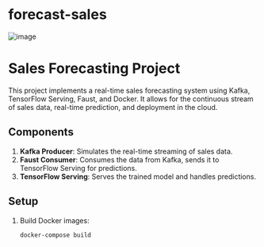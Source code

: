 # forecast-sales


![image](https://github.com/user-attachments/assets/c5a0a28d-ac48-4f89-91fd-149b8c6a9668)


# Sales Forecasting Project

This project implements a real-time sales forecasting system using Kafka, TensorFlow Serving, Faust, and Docker. It allows for the continuous stream of sales data, real-time prediction, and deployment in the cloud.

## Components

1. **Kafka Producer**: Simulates the real-time streaming of sales data.
2. **Faust Consumer**: Consumes the data from Kafka, sends it to TensorFlow Serving for predictions.
3. **TensorFlow Serving**: Serves the trained model and handles predictions.

## Setup

1. Build Docker images:
   ```bash
   docker-compose build

